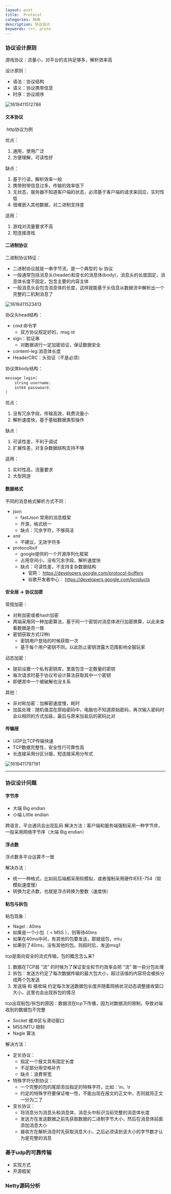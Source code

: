 ```yaml
---
layout: post
title:  Protocol
categories: 网络
description: 协议设计
keywords: c++, proto
---
```


### 协议设计原则

游戏协议：流量小，对平台的支持足够多，解析效率高

设计原则：
- 语法：协议结构
- 语义：协议携带信息
- 时序：协议顺序


![1619411512786](\images\posts\proto\1619411512786.png)



#### 文本协议

 http协议为例

优点：

1. 通用，使用广泛
2. 方便理解，可读性好

缺点：

1. 基于行读，解析效率一般
2. 携带附带信息过多，传输的效率低下
3. 无状态，服务器不知道客户端的状态，必须基于客户端的请求来回应，实时性低
4. 很难嵌入其他数据，对二进制支持差

适用：

1. 游戏对流量要求不高
2. 短连接游戏



#### 二进制协议

二进制协议特征：

- 二进制协议就是一串字节流，是一个典型的 Ip 协议
- 一般通常包括消息头(header)和变长的消息体(body)，消息头的长度固定，消息体长度不固定，包含主要的内容主体
- 一般消息头会包含消息体的长度，这样就能基于头信息从数据流中解析出一个完整的二机制消息了


![1619411523413](\images\posts\proto\1619411523413.png)

协议头head结构：

- cmd:命令字
  - 双方协议规定好的，msg id
- sign：验证串
  - 对数据进行一定加密验证，保证数据安全
- content-leg:消息体长度
- HeaderCRC：头验证（不是必须）

协议体body结构：

```cpp
message login{
    string username;
    int64 passwoard;
}
```

优点：

1. 没有冗余字段，传输高效，耗费流量小
2. 解析速度快，基于基础数据类型操作

缺点：

1. 可读性差，不利于调试
2. 扩展性差，对复杂数据结构支持不够

适用：

1. 实时性高，流量要求
2. 大型网游



#### 数据格式

不同的消息格式解析方式不同：

- json
  - fastJson 常用的消息框架
  - 开源，格式统一
  - 缺点：冗余字符，不够简洁
- xml
  - 不建议，无效字符多
- protocolbuf
  - google提供的一个开源序列化框架
  - 占用空间小，没有冗余字段，解析速度快
  - 缺点：可读性差，不支持复杂数据结构
    - 官网： https://developers.google.com/protocol-buffers
    - 谷歌开发者中心： https://developers.google.com/products



#### 安全层 -> 协议加密

常规加密：

- 对称加密或者hash加密
- 两端采用同一种加密算法，基于同一个密钥对消息体进行加密换算，以此来查看数据是否一致
- 密钥获取方式(2种)
  - 密钥用户登陆的时候获取一次
  - 基于每个用户密钥不同，以此防止密钥泄露大范围影响全服玩家

动态加密：

- 提前设置一个私有密钥库，里面包含一定数量的密钥
- 每次请求时基于协议号设计算法获取其中一个密钥
- 即便其中一个被破解也没关系

其他：

- 非对称加密：加解密速度慢，耗时
- 加盐处理：随机值混在原始密码中，电脑也不知道原始密码，再次输入密码时会以相同的方式加盐，最后与原来加盐后的密码比对



#### 传输层

- UDP比TCP传输快速
- TCP数据完整性，安全性行可靠性高
- 长连接采用分区分服，短连接采用分布式

![1619411797191](\images\posts\proto\1619411797191.png)

------

### 协议设计问题

#### 字节序

- 大端 Big endian
- 小端 Little endian

跨语言，平台通讯会出现乱码
解决方法：客户端和服务端强制采用一种字节序，一般采用网络字节序（大端 Big endian）

#### 浮点数

浮点数多平台运算不一致

解决办法：

- 统一一种格式，比如前后端都采用软模拟，或者强制采用硬件IEEE-754（软模拟速度慢）
- 转换为定点数，也就是浮点转换为整数（速度快）

#### 粘包与拆包

粘包现象：

- Nagel : 40ms
- 如果是一个小包（ < MSS ），则等待40ms
- 如果在40ms中间，有其他的包要发送，那就组包，mtu
- 如果到了40ms，没有其他的包，则超时后，发送msg1

tcp是面向安全的流式传输，包的概念怎么来?

1. 数据在TCP层 “流” 的时候为了保证安全和节约效率会把 “流” 做一些分包处理
2. 拆包：发送方约定了每次数据传输的最大包大小，超过该值的内容将会被拆分成两个包发送
3. 发送端 和 接收端 约定每次发送数据包长度并随着网络状况动态调整接收窗口大小，这里也会出现拆包的情况

tcp出现粘包/拆包的原因：数据流在tcp下传播，因为对数据流的限制，导致对端收到的数据包不完整

- Socket 缓冲区与滑动窗口
- MSS/MTU 限制
- Nagle 算法

解决方法：

- 定长协议：
  - 指定一个报文具有固定长度
  - 不足部分用空格补齐
  - 缺点：浪费带宽
- 特殊字符分割协议：
  - 一个完整的包的尾部添加指定的特殊字符，比如：\n，\r
  - 约定的特殊字符要保证唯一性，不能出现在报文的正文中，否则就将正文一分为二了
- 变长协议：
  - 将消息分为消息头和消息体，消息头中标识当前完整的消息体长度
  - 发送方在发送数据之前先获取数据的二进制字节大小，然后在消息体前面添加消息大小
  - 接收方在解析消息时先获取消息大小，之后必须读到该大小的字节数才认为是完整的消息



### 基于udp的可靠传输

- 实现方式
- 开源框架



### Netty源码分析